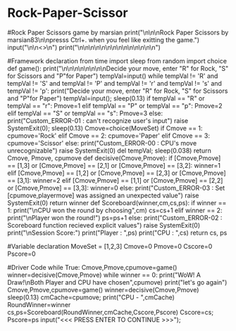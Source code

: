 # Rock-Paper-Scissor
#Rock Paper Scissors game by marsian
print("\n\n\nRock Paper Scissors by marsian83\n\npresss Ctrl+. when you feel like exitting the game.")
input("\n\n<<PRESS ENTER TO BEGIN>>\n")
print("\n\n\n\n\n\n\n\n\n\n\n\n\n\n")

#Framework declaration
from time import sleep
from random import choice
def game():
    print("\n\n\n\n\n\n\n\nDecide your move, enter \"R\" for Rock, \"S\" for Scissors and \"P\"for Paper")
    tempVal=input()
    while tempVal != 'R' and tempVal != 'S' and tempVal != 'P' and tempVal != 'r' and tempVal != 's' and tempVal != 'p':
        print("Decide your move, enter \"R\" for Rock, \"S\" for Scissors and \"P\"for Paper")
        tempVal=input();
    sleep(0.13)
    if tempVal == "R" or tempVal == "r":
        Pmove=1
    elif tempVal == "P" or tempVal == "p":
        Pmove=2
    elif tempVal == "S" or tempVal == "s":
        Pmove=3
    else:
        print("Custom_ERROR-01 : can't recognize user's input")
        raise SystemExit(0);
    sleep(0.13)
    Cmove=choice(MoveSet)
    if Cmove == 1:
        cpumove='Rock'
    elif Cmove == 2:
        cpumove='Paper'
    elif Cmove == 3:
        cpumove='Scissor'
    else:
        print("Custom_ERROR-00 : CPU's move unrecognizable")
        raise SystemExit(0)
    del tempVal;
    sleep(0.038)
    return Cmove, Pmove, cpumove
def decisive(Cmove,Pmove):
    if [Cmove,Pmove] == [1,3] or [Cmove,Pmove] == [2,1] or [Cmove,Pmove] == [3,2]:
        winner=1
    elif [Cmove,Pmove] == [1,2] or [Cmove,Pmove] == [2,3] or [Cmove,Pmove] == [3,1]:
        winner=2
    elif [Cmove,Pmove] == [1,1] or [Cmove,Pmove] == [2,2] or [Cmove,Pmove] == [3,3]:
        winner=0
    else:
        print("Custom_ERROR-03 : Set [cpumove,playermove] was assigned an unexpected value")
        raise SystemExit(0)
    return winner
def Scoreboard(winner,cm,cs,ps):
    if winner == 1:
        print("\nCPU won the round by choosing",cm)
        cs=cs+1
    elif winner == 2:
        print("\nPlayer won the round!")
        ps=ps+1
    else:
        print("Custom_ERROR-02 : Scoreboard function recieved explicit values")
        raise SystemExit(0)
    print("\nSession Score:")
    print("Player : ",ps)
    print("CPU : ",cs)
    return cs, ps

#Variable declaration
MoveSet = [1,2,3]
Cmove=0
Pmove=0
Cscore=0
Pscore=0

#Driver Code
while True:
    Cmove,Pmove,cpumove=game()
    winner=decisive(Cmove,Pmove)
    while winner == 0:
        print("WoW! A Draw!\nBoth Player and CPU have chosen",cpumove)
        print("let's go again")
        Cmove,Pmove,cpumove=game()
        winner=decisive(Cmove,Pmove)
    sleep(0.13)
    cmCache=cpumove;
    print("CPU - ",cmCache)
    RoundWinner=winner
    cs,ps=Scoreboard(RoundWinner,cmCache,Cscore,Pscore)
    Cscore=cs; Pscore=ps
    input("<<< PRESS ENTER TO CONTINUE >>>");
